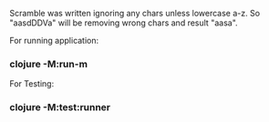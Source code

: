 Scramble was written ignoring any chars unless lowercase a-z. So "aasdDDVa" will be removing wrong chars and result "aasa".

For running application:

### clojure -M:run-m

For Testing:

### clojure -M:test:runner
